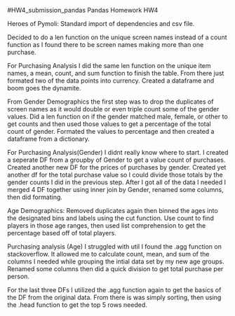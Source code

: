 #HW4_submission_pandas
Pandas Homework HW4

Heroes of Pymoli: Standard import of dependencies and csv file.

Decided to do a len function on the unique screen names instead of a count function as I found there to be screen names making more than one purchase.

For Purchasing Analysis I did the same len function on the unique item names, a mean, count, and sum function to finish the table. From there just formated two of the data points into currency. Created a dataframe and boom goes the dynamite.

From Gender Demographics the first step was to drop the duplicates of screen names as it would double or even triple count some of the gender values. Did a len function on if the gender matched male, female, or other to get counts and then used those values to get a percentage of the total count of gender. Formated the values to percentage and then created a dataframe from a dictionary.

For Purchasing Analysis(Gender) I didnt really know where to start. I created a seperate DF from a groupby of Gender to get a value count of purchases. Created another new DF for the prices of purchases by gender. Created yet another df for the total purchase value so I could divide those totals by the gender counts I did in the previous step. After I got all of the data I needed I merged 4 DF together using inner join by Gender, renamed some columns, then did formating.

Age Demographics: Removed duplicates again then binned the ages into the designated bins and labels using the cut function. Use count to find players in those age ranges, then used list comprehension to get the percentage based off of total players.

Purchasing analysis (Age) I struggled with util I found the .agg function on stackoverflow. It allowed me to calculate count, mean, and sum of the columns I needed while grouping the intial data set by my new age groups. Renamed some columns then did a quick division to get total purchase per person.

For the last three DFs I utilized the .agg function again to get the basics of the DF from the original data. From there is was simply sorting, then using the .head function to get the top 5 rows needed.